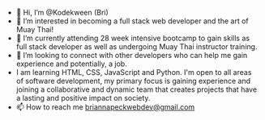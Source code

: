 - 👋 Hi, I’m @Kodekween (Bri)
- 👀 I’m interested in becoming a full stack web developer and the art of Muay Thai!
- 🌱 I’m currently attending 28 week intensive bootcamp to gain skills as full stack developer as well as undergoing Muay Thai instructor training. 
- 💞️ I’m looking to connect with other developers who can help me gain experience and potentially, a job.
- I am learning HTML, CSS, JavaScript and Python. I'm open to all areas of software development, my primary focus is gaining experience and
  joining a collaborative and dynamic team that creates projects that have a lasting and positive impact on society. 
- 📫 How to reach me briannapeckwebdev@gmail.com

<!---
Kodekween/Kodekween is a ✨ special ✨ repository because its `README.md` (this file) appears on your GitHub profile.
You can click the Preview link to take a look at your changes.
--->
